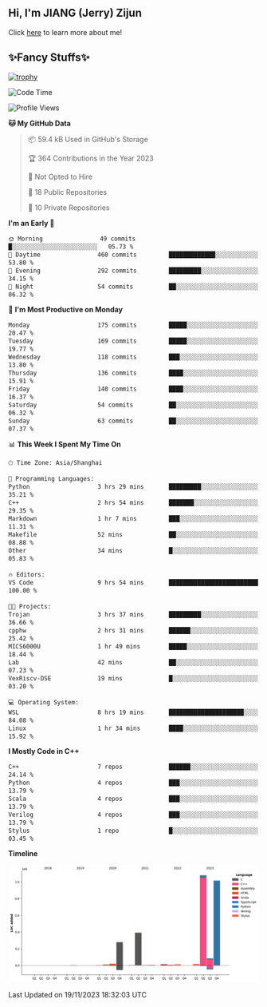 ## Hi, I'm JIANG (Jerry) Zijun

Click [here](https://jzjerry.github.io/about/) to learn more about me!

## ✨Fancy Stuffs✨
[![trophy](https://github-profile-trophy.vercel.app/?username=jzjerry&theme=onedark)](https://github.com/ryo-ma/github-profile-trophy)
<!--START_SECTION:waka-->
![Code Time](http://img.shields.io/badge/Code%20Time-109%20hrs%2044%20mins-blue)

![Profile Views](http://img.shields.io/badge/Profile%20Views-1-blue)

**🐱 My GitHub Data** 

> 📦 59.4 kB Used in GitHub's Storage 
 > 
> 🏆 364 Contributions in the Year 2023
 > 
> 🚫 Not Opted to Hire
 > 
> 📜 18 Public Repositories 
 > 
> 🔑 10 Private Repositories 
 > 
**I'm an Early 🐤** 

```text
🌞 Morning                49 commits          █░░░░░░░░░░░░░░░░░░░░░░░░   05.73 % 
🌆 Daytime                460 commits         █████████████░░░░░░░░░░░░   53.80 % 
🌃 Evening                292 commits         █████████░░░░░░░░░░░░░░░░   34.15 % 
🌙 Night                  54 commits          ██░░░░░░░░░░░░░░░░░░░░░░░   06.32 % 
```
📅 **I'm Most Productive on Monday** 

```text
Monday                   175 commits         █████░░░░░░░░░░░░░░░░░░░░   20.47 % 
Tuesday                  169 commits         █████░░░░░░░░░░░░░░░░░░░░   19.77 % 
Wednesday                118 commits         ███░░░░░░░░░░░░░░░░░░░░░░   13.80 % 
Thursday                 136 commits         ████░░░░░░░░░░░░░░░░░░░░░   15.91 % 
Friday                   140 commits         ████░░░░░░░░░░░░░░░░░░░░░   16.37 % 
Saturday                 54 commits          ██░░░░░░░░░░░░░░░░░░░░░░░   06.32 % 
Sunday                   63 commits          ██░░░░░░░░░░░░░░░░░░░░░░░   07.37 % 
```


📊 **This Week I Spent My Time On** 

```text
🕑︎ Time Zone: Asia/Shanghai

💬 Programming Languages: 
Python                   3 hrs 29 mins       █████████░░░░░░░░░░░░░░░░   35.21 % 
C++                      2 hrs 54 mins       ███████░░░░░░░░░░░░░░░░░░   29.35 % 
Markdown                 1 hr 7 mins         ███░░░░░░░░░░░░░░░░░░░░░░   11.31 % 
Makefile                 52 mins             ██░░░░░░░░░░░░░░░░░░░░░░░   08.88 % 
Other                    34 mins             █░░░░░░░░░░░░░░░░░░░░░░░░   05.83 % 

🔥 Editors: 
VS Code                  9 hrs 54 mins       █████████████████████████   100.00 % 

🐱‍💻 Projects: 
Trojan                   3 hrs 37 mins       █████████░░░░░░░░░░░░░░░░   36.66 % 
cpphw                    2 hrs 31 mins       ██████░░░░░░░░░░░░░░░░░░░   25.42 % 
MICS6000U                1 hr 49 mins        █████░░░░░░░░░░░░░░░░░░░░   18.44 % 
Lab                      42 mins             ██░░░░░░░░░░░░░░░░░░░░░░░   07.23 % 
VexRiscv-DSE             19 mins             █░░░░░░░░░░░░░░░░░░░░░░░░   03.20 % 

💻 Operating System: 
WSL                      8 hrs 19 mins       █████████████████████░░░░   84.08 % 
Linux                    1 hr 34 mins        ████░░░░░░░░░░░░░░░░░░░░░   15.92 % 
```

**I Mostly Code in C++** 

```text
C++                      7 repos             ██████░░░░░░░░░░░░░░░░░░░   24.14 % 
Python                   4 repos             ███░░░░░░░░░░░░░░░░░░░░░░   13.79 % 
Scala                    4 repos             ███░░░░░░░░░░░░░░░░░░░░░░   13.79 % 
Verilog                  4 repos             ███░░░░░░░░░░░░░░░░░░░░░░   13.79 % 
Stylus                   1 repo              █░░░░░░░░░░░░░░░░░░░░░░░░   03.45 % 
```



**Timeline**

![Lines of Code chart](https://raw.githubusercontent.com/Jzjerry/Jzjerry/main/assets/bar_graph.png)


 Last Updated on 19/11/2023 18:32:03 UTC
<!--END_SECTION:waka-->
